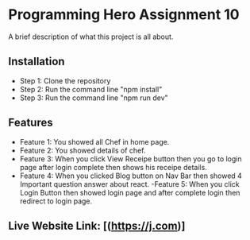 # Programming Hero Assignment 10

A brief description of what this project is all about.

## Installation

- Step 1: Clone the repository
- Step 2: Run the command line "npm install"
- Step 3: Run the command line "npm run dev"

## Features

- Feature 1: You showed all Chef in home page.
- Feature 2: You showed details of chef.
- Feature 3: When you click View Receipe button then you go to login page after login complete then shows his receipe details.
- Feature 4: When you clicked Blog button on Nav Bar then showed 4 Important question answer about react.
-Feature 5: When you click Login Button then showed login page and after complete login then redirect to login page.

## Live Website Link: [(https://j.com)]
